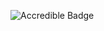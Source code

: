 ![Accredible Badge](https://api.accredible.com/v1/frontend/credential_website_embed_image/badge/101494503)
